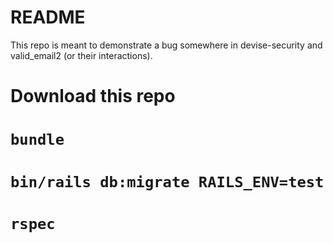 # README

This repo is meant to demonstrate a bug somewhere in devise-security and valid_email2 (or their interactions).

# Download this repo
# `bundle`
# `bin/rails db:migrate RAILS_ENV=test`
# `rspec`
